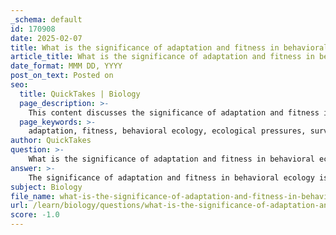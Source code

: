 ```yaml
---
_schema: default
id: 170908
date: 2025-02-07
title: What is the significance of adaptation and fitness in behavioral ecology?
article_title: What is the significance of adaptation and fitness in behavioral ecology?
date_format: MMM DD, YYYY
post_on_text: Posted on
seo:
  title: QuickTakes | Biology
  page_description: >-
    This content discusses the significance of adaptation and fitness in behavioral ecology, focusing on how animal behavior evolves in response to ecological pressures, influences survival and reproductive success, and the role of various factors like foraging strategies and decision-making processes.
  page_keywords: >-
    adaptation, fitness, behavioral ecology, ecological pressures, survival, reproductive success, adaptive significance, foraging strategies, ecological factors, cost-benefit analysis, game theory, decision-making, organism behavior, species interactions, community structures
author: QuickTakes
question: >-
    What is the significance of adaptation and fitness in behavioral ecology?
answer: >-
    The significance of adaptation and fitness in behavioral ecology is profound, as these concepts are central to understanding how animal behavior evolves in response to ecological pressures and how it influences survival and reproductive success.\n\n1. **Adaptive Significance**: In behavioral ecology, researchers focus on the adaptive significance of behaviors, which refers to how specific actions enhance an organism's overall fitness. For example, foraging strategies are often studied to reveal how behaviors evolve in response to environmental conditions, such as food availability and competition. Animals that develop efficient foraging techniques are more likely to obtain the necessary energy to survive and reproduce, thereby increasing their fitness.\n\n2. **Interconnectedness of Behaviors**: Behavioral ecology also examines the interconnectedness of various behaviors and their cumulative effects on fitness. For instance, an animal's foraging success can influence its mating behaviors. Individuals that are more adept at finding food may be more attractive to potential mates, as they can provide better resources for offspring. This interconnectedness highlights how different behaviors can collectively impact an organism's fitness.\n\n3. **Ecological Factors**: The field emphasizes the role of ecological factors, such as resource availability, competition, and predation, in shaping behavior. For example, animals may modify their foraging behavior based on the density of predators in their environment. This demonstrates a clear link between ecological context and behavioral adaptation, as animals that can effectively evade predators while foraging are more likely to survive and reproduce.\n\n4. **Cost-Benefit Analysis**: Cost-benefit analysis is a vital tool in behavioral ecology that elucidates the relationship between fitness costs and benefits. By evaluating the trade-offs associated with different behaviors, organisms can make informed decisions that enhance their survival and reproductive success. For instance, an animal may choose to forage in a less risky area with lower food availability rather than in a predator-rich environment, balancing the risks and rewards to optimize its fitness.\n\n5. **Game Theory and Decision-Making**: Game theory is frequently applied in behavioral ecology to model decision-making processes in social interactions. Animals often face choices that involve trade-offs, such as whether to engage in aggressive behavior to secure resources or to cooperate with others. These decisions can be analyzed using game-theoretic models, which help explain the evolution of strategies that maximize fitness in competitive environments.\n\nIn summary, adaptation and fitness are crucial in behavioral ecology as they provide insights into how behaviors evolve in response to ecological pressures and how these behaviors contribute to an organism's survival and reproductive success. Understanding these dynamics allows researchers to gain a deeper appreciation of the ecological and evolutionary processes that shape species interactions and community structures.
subject: Biology
file_name: what-is-the-significance-of-adaptation-and-fitness-in-behavioral-ecology.md
url: /learn/biology/questions/what-is-the-significance-of-adaptation-and-fitness-in-behavioral-ecology
score: -1.0
---
```


&nbsp;